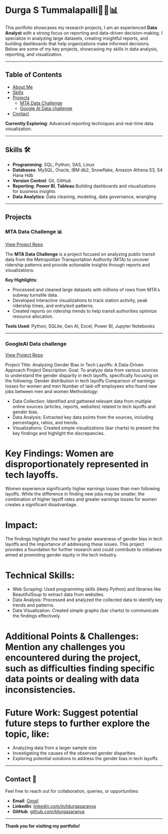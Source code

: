# Durga S Tummalapalli👩‍💻📊

This portfolio showcases my research projects, I am an experienced **Data Analyst** with a strong focus on reporting and data-driven decision-making. I specialize in analyzing large datasets, creating insightful reports, and building dashboards that help organizations make informed decisions. Below are some of my key projects, showcasing my skills in data analysis, reporting, and visualization.

---

## Table of Contents
- [About Me](#about-me)
- [Skills](#skills)
- [Projects](#projects)
  - [MTA Data Challenge](#mta-data-challenge)
  - [Google AI Data challenge](#GoogleAI-Data-challenge)
- [Contact](#contact)

**Currently Exploring**: Advanced reporting techniques and real-time data visualization.

---

## Skills 🛠️

- **Programming**: SQL, Python, SAS, Linux
- **Databases**: MySQL, Oracle, IBM db2, Snowflake, Amazon Athena S3, S4 Hana Hdb
- **Version Control**: Git, GitHub
- **Reporting**: **Power BI**, **Tableau** Building dashboards and visualizations for business insights
- **Data Analytics**: Data cleaning, modeling, data governance, wrangling

---

## Projects

### MTA Data Challenge 📊
[View Project Repo](https://github.com/tdurgasaranya/MTA-Data-Challenge)

The **MTA Data Challenge** is a project focused on analyzing public transit data from the Metropolitan Transportation Authority (MTA) to uncover ridership patterns and provide actionable insights through reports and visualizations.

**Key Highlights**:
- Processed and cleaned large datasets with millions of rows from MTA's subway turnstile data.
- Developed interactive visualizations to track station activity, peak ridership times, and entry/exit patterns.
- Created reports on ridership trends to help transit authorities optimize resource allocation.

**Tools Used**: Python, SQLite, Gen AI, Excel, Power BI, Jupyter Notebooks

---

### GoogleAI Data challenge
[View Project Repo]()

Project Title: Analyzing Gender Bias in Tech Layoffs: A Data-Driven Approach
Project Description:
Goal: To analyze data from various sources to understand the gender disparity in tech layoffs, specifically focusing on the following:
Gender distribution in tech layoffs
Comparison of earnings losses for women and men
Number of laid-off employees who found new jobs between men and women
Methodology:

- Data Collection: Identified and gathered relevant data from multiple online sources (articles, reports, websites) related to tech layoffs     and gender bias.
- Data Analysis: Extracted key data points from the sources, including percentages, ratios, and trends.
- Visualizations: Created simple visualizations (bar charts) to present the key findings and highlight the discrepancies.

# Key Findings: Women are disproportionately represented in tech layoffs.
Women experience significantly higher earnings losses than men following layoffs.
While the difference in finding new jobs may be smaller, the combination of higher layoff rates and greater earnings losses for women creates a significant disadvantage.

# Impact:
The findings highlight the need for greater awareness of gender bias in tech layoffs and the importance of addressing these issues.
This project provides a foundation for further research and could contribute to initiatives aimed at promoting gender equity in the tech industry.

# Technical Skills:
- Web Scraping: Used programming skills (likely Python) and libraries like BeautifulSoup to extract data from websites.
- Data Analysis: Processed and analyzed the collected data to identify key trends and patterns.
- Data Visualization: Created simple graphs (bar charts) to communicate the findings effectively.

# Additional Points & Challenges: Mention any challenges you encountered during the project, such as difficulties finding specific data points or dealing with data inconsistencies.

# Future Work: Suggest potential future steps to further explore the topic, like:
- Analyzing data from a larger sample size
- Investigating the causes of the observed gender disparities
- Exploring potential solutions to address the gender bias in tech layoffs


---

## Contact 📧

Feel free to reach out for collaboration, queries, or opportunities:

- **Email**: [Gmail](mailto:durgasaranya999@gmail.com)
- **LinkedIn**: [linkedin.com/in/tdurgasaranya](https://linkedin.com/in/durga-saranya/)
- **GitHub**: [github.com/tdurgasaranya](https://github.com/tdurgasaranya)

---

**Thank you for visiting my portfolio!** 
